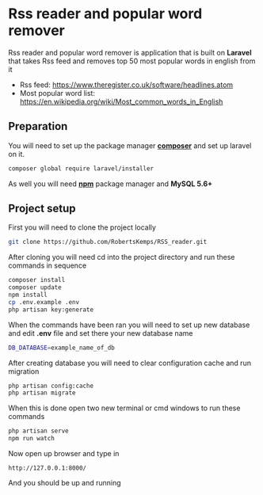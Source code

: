 # Rss reader and popular word remover

Rss reader and popular word remover is application that is built on **Laravel** that takes Rss feed and removes top 50 most popular words in english from it

-   Rss feed: https://www.theregister.co.uk/software/headlines.atom
-   Most popular word list: https://en.wikipedia.org/wiki/Most_common_words_in_English

## Preparation

You will need to set up the package manager **[composer](https://getcomposer.org/download/)** and set up laravel on it.

```bash
composer global require laravel/installer
```

As well you will need **[npm](https://nodejs.org/en/)** package manager and **MySQL 5.6+**

## Project setup

First you will need to clone the project locally

```bash
git clone https://github.com/RobertsKemps/RSS_reader.git
```

After cloning you will need cd into the project directory and run these commands in sequence

```bash
composer install
composer update
npm install
cp .env.example .env
php artisan key:generate
```

When the commands have been ran you will need to set up new database and edit **.env** file and set
there your new database name

```bash
DB_DATABASE=example_name_of_db
```

After creating database you will need to clear configuration cache and run migration

```bash
php artisan config:cache
php artisan migrate
```

When this is done open two new terminal or cmd windows to run these commands

```bash
php artisan serve
npm run watch
```

Now open up browser and type in 
```
http://127.0.0.1:8000/
```
And you should be up and running